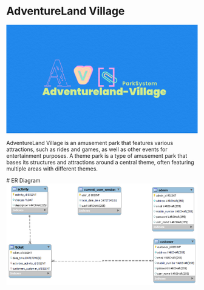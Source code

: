 # AdventureLand Village
<img src="./Adventureland-Village/Images/AdventureLand_logo.PNG"/>
<p>AdventureLand Village is an amusement park  that features various attractions, such as rides and games, as well as other events for entertainment purposes. A theme park is a type of amusement park that bases its structures and attractions around a central theme, often featuring multiple areas with different themes.</p>
# ER Diagram
<img src="./Adventureland-Village/Images/new.png"/>
